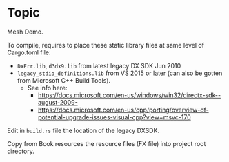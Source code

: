 # Topic

Mesh Demo.

To compile, requires to place these static library files at same level of Cargo.toml file:
* `DxErr.lib`, `d3dx9.lib` from latest legacy DX SDK Jun 2010
* `legacy_stdio_definitions.lib` from VS 2015 or later (can also be gotten from Microsoft C++ Build Tools).
  * See info here:
    * https://docs.microsoft.com/en-us/windows/win32/directx-sdk--august-2009-
    * https://docs.microsoft.com/en-us/cpp/porting/overview-of-potential-upgrade-issues-visual-cpp?view=msvc-170

Edit in `build.rs` file the location of the legacy DXSDK.

Copy from Book resources the resource files (FX file) into project root directory.
